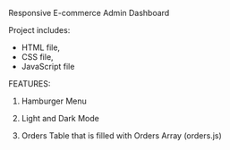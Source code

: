 Responsive E-commerce Admin Dashboard

Project includes:

- HTML file,
- CSS file,
- JavaScript file

FEATURES:

1. Hamburger Menu

2. Light and Dark Mode

3. Orders Table that is filled with Orders Array (orders.js)